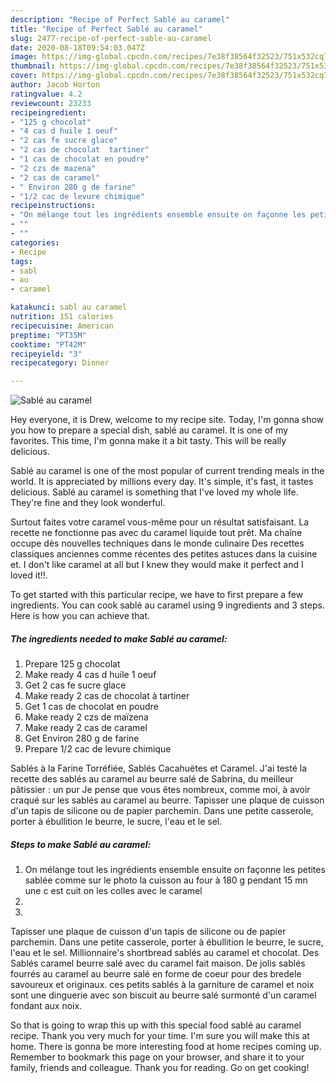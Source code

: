 ```yaml
---
description: "Recipe of Perfect Sablé au caramel"
title: "Recipe of Perfect Sablé au caramel"
slug: 2477-recipe-of-perfect-sable-au-caramel
date: 2020-08-18T09:54:03.047Z
image: https://img-global.cpcdn.com/recipes/7e38f38564f32523/751x532cq70/sable-au-caramel-photo-principale-de-la-recette.jpg
thumbnail: https://img-global.cpcdn.com/recipes/7e38f38564f32523/751x532cq70/sable-au-caramel-photo-principale-de-la-recette.jpg
cover: https://img-global.cpcdn.com/recipes/7e38f38564f32523/751x532cq70/sable-au-caramel-photo-principale-de-la-recette.jpg
author: Jacob Horton
ratingvalue: 4.2
reviewcount: 23233
recipeingredient:
- "125 g chocolat"
- "4 cas d huile 1 oeuf"
- "2 cas fe sucre glace"
- "2 cas de chocolat  tartiner"
- "1 cas de chocolat en poudre"
- "2 czs de mazena"
- "2 cas de caramel"
- " Environ 280 g de farine"
- "1/2 cac de levure chimique"
recipeinstructions:
- "On mélange tout les ingrédients ensemble ensuite on façonne les petites sablée comme sur le photo la cuisson au four à 180 g pendant 15 mn une c est cuit on les colles avec le caramel"
- ""
- ""
categories:
- Recipe
tags:
- sabl
- au
- caramel

katakunci: sabl au caramel 
nutrition: 151 calories
recipecuisine: American
preptime: "PT35M"
cooktime: "PT42M"
recipeyield: "3"
recipecategory: Dinner

---
```



![Sablé au caramel](https://img-global.cpcdn.com/recipes/7e38f38564f32523/751x532cq70/sable-au-caramel-photo-principale-de-la-recette.jpg)

Hey everyone, it is Drew, welcome to my recipe site. Today, I'm gonna show you how to prepare a special dish, sablé au caramel. It is one of my favorites. This time, I'm gonna make it a bit tasty. This will be really delicious.

Sablé au caramel is one of the most popular of current trending meals in the world. It is appreciated by millions every day. It's simple, it's fast, it tastes delicious. Sablé au caramel is something that I've loved my whole life. They're fine and they look wonderful.

Surtout faites votre caramel vous-même pour un résultat satisfaisant. La recette ne fonctionne pas avec du caramel liquide tout prêt. Ma chaîne occupe dès nouvelles techniques dans le monde culinaire Des recettes classiques anciennes comme récentes des petites astuces dans la cuisine et. I don&#39;t like caramel at all but I knew they would make it perfect and I loved it!!.


To get started with this particular recipe, we have to first prepare a few ingredients. You can cook sablé au caramel using 9 ingredients and 3 steps. Here is how you can achieve that.

<!--inarticleads1-->

##### The ingredients needed to make Sablé au caramel:

1. Prepare 125 g chocolat
1. Make ready 4 cas d huile 1 oeuf
1. Get 2 cas fe sucre glace
1. Make ready 2 cas de chocolat à tartiner
1. Get 1 cas de chocolat en poudre
1. Make ready 2 czs de maïzena
1. Make ready 2 cas de caramel
1. Get  Environ 280 g de farine
1. Prepare 1/2 cac de levure chimique


Sablés à la Farine Torréfiée, Sablés Cacahuètes et Caramel. J&#39;ai testé la recette des sablés au caramel au beurre salé de Sabrina, du meilleur pâtissier : un pur Je pense que vous êtes nombreux, comme moi, à avoir craqué sur les sablés au caramel au beurre. Tapisser une plaque de cuisson d&#39;un tapis de silicone ou de papier parchemin. Dans une petite casserole, porter à ébullition le beurre, le sucre, l&#39;eau et le sel. 

<!--inarticleads2-->

##### Steps to make Sablé au caramel:

1. On mélange tout les ingrédients ensemble ensuite on façonne les petites sablée comme sur le photo la cuisson au four à 180 g pendant 15 mn une c est cuit on les colles avec le caramel
1. 
1. 


Tapisser une plaque de cuisson d&#39;un tapis de silicone ou de papier parchemin. Dans une petite casserole, porter à ébullition le beurre, le sucre, l&#39;eau et le sel. Millionnaire&#39;s shortbread sablés au caramel et chocolat. Des Sablés caramel beurre salé avec du caramel fait maison. De jolis sablés fourrés au caramel au beurre salé en forme de coeur pour des bredele savoureux et originaux. ces petits sablés à la garniture de caramel et noix sont une dinguerie avec son biscuit au beurre salé surmonté d&#39;un caramel fondant aux noix. 

So that is going to wrap this up with this special food sablé au caramel recipe. Thank you very much for your time. I'm sure you will make this at home. There is gonna be more interesting food at home recipes coming up. Remember to bookmark this page on your browser, and share it to your family, friends and colleague. Thank you for reading. Go on get cooking!
